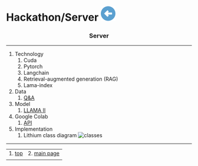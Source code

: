# Hackathon/Server [![back](/assets/back.svg)](../README.md) 

<h3 align="center">Server</h3>

- - -

1. Technology
    1. Cuda
    2. Pytorch
    3. Langchain
    4. Retrieval-augmented generation (RAG)
    5. Lama-index
2. Data
    1. [Q&A](./_data/cegid_talentsof_QeA.txt)
3. Model
    1. [LLAMA II](https://huggingface.co/meta-llama/Llama-2-7b-chat)   
4. Google Colab
    1. [API](https://colab.research.google.com/drive/15vE7B4DJHfvN-6c675HJQROIXQtDMKlK)   
5. Implementation
    1. Lithium class diagram
![classes](./server_class_diagram.gif)
        
- - -

|     |     |
| --- | --- |
| 1. [top](#Server) | 2. [main page](/README.md) |
|     |     |


